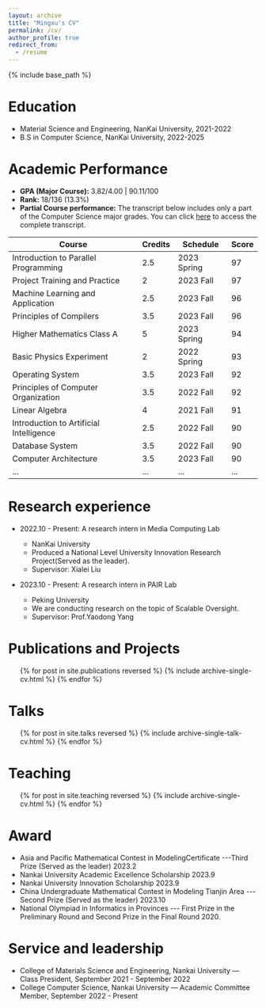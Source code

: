 ```yaml
---
layout: archive
title: "Mingxu's CV"
permalink: /cv/
author_profile: true
redirect_from:
  - /resume
---
```


{% include base_path %}

Education
======
* Material Science and Engineering, NanKai University, 2021-2022
* B.S in Computer Science, NanKai University,  2022-2025

Academic Performance
======
- **GPA (Major Course):** 3.82/4.00 | 90.11/100
- **Rank:** 18/136 (13.3%)
- **Partial Course performance:** The transcript below includes only a part of the Computer Science major grades. You can click [here](_pages\Grade_list.pdf) to access the complete transcript.


| Course                                  | Credits | Schedule    | Score |
|-----------------------------------------|---------|-------------|-------|
| Introduction to Parallel Programming    | 2.5       | 2023 Spring        | 97    |
| Project Training and Practice           | 2       | 2023 Fall        | 97    |
| Machine Learning and Application        | 2.5       | 2023 Fall        | 96    |
| Principles of Compilers                 | 3.5       | 2023 Fall        | 96    |
| Higher Mathematics Class A              | 5       | 2023 Spring        | 94    |
| Basic Physics Experiment                | 2       | 2022 Spring        | 93    |
| Operating System                        | 3.5       | 2023 Fall        | 92    |
| Principles of Computer Organization     | 3.5       | 2022 Fall        | 92    |
| Linear Algebra                          | 4       | 2021 Fall        | 91    |
| Introduction to Artificial Intelligence | 2.5       | 2022 Fall        | 90    |
| Database System                         | 3.5       | 2022 Fall        | 90    |
| Computer Architecture                   | 3.5       | 2023 Fall        | 90    |
| ...                                    | ...       | ...        |   ...    |



Research experience
======
* 2022.10 - Present: A research intern in Media Computing Lab  
  * NanKai University
  * Produced a National Level University Innovation Research Project(Served as the leader).
  * Supervisor: Xialei Liu

* 2023.10 - Present: A research intern in PAIR Lab
  * Peking University
  * We are conducting research on the topic of Scalable Oversight.
  * Supervisor: Prof.Yaodong Yang

Publications and Projects
======
  <ul>{% for post in site.publications reversed %}
    {% include archive-single-cv.html %}
  {% endfor %}</ul>
  
Talks
======
  <ul>{% for post in site.talks reversed %}
    {% include archive-single-talk-cv.html  %}
  {% endfor %}</ul>
  
Teaching
======
  <ul>{% for post in site.teaching reversed %}
    {% include archive-single-cv.html %}
  {% endfor %}</ul>
  
Award
======  
* Asia and Pacific Mathematical Contest in ModelingCertificate ---Third Prize (Served as the leader) 2023.2
* Nankai University Academic Excellence Scholarship 2023.9
* Nankai University Innovation Scholarship 2023.9
* China Undergraduate Mathematical Contest in Modeling Tianjin Area --- Second Prize (Served as the leader) 2023.10
* National Olympiad in Informatics in Provinces --- First Prize in the Preliminary Round and Second Prize in the Final Round 2020.


Service and leadership
======
* College of Materials Science and Engineering, Nankai University — Class President, September 2021 - September 2022
* College Computer Science, Nankai University — Academic Committee Member, September 2022 - Present
